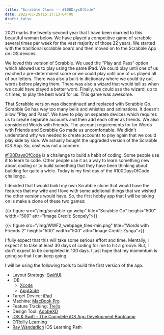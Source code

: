 ```yaml
---
title: "Scrabble Clone -- #100DaysOfCode"
date: 2021-03-29T15:17:13-04:00
draft: false
---
```


2021 marks the twenty-second year that I have been married to this beautiful woman below. We have played a competitive game of scrabble several times per week for the vast majority of those 22 years. We started with the traditional scrabble board and then moved on to the Scrabble App on iOS devices.

We loved this version of Scrabble. We used the "Play and Pass" option which allowed us to play using the same iPad. We could play until one of us reached a pre-determined score or we could play until one of us played all of our letters. There was also a built-in dictionary where we could try out words before playing them. There was also a wizard that would tell us when we could have played a better word. Finally, we could use the wizard, up to 4 times, to play the best word for us. This game was awesome.

That Scrabble version was discontinued and replaced with Scrabble Go. Scrabble Go has way too many bells and whistles and animations. It doesn't allow "Play and Pass". We have to play on separate devices which requires us to create separate accounts and then add each other as friends. We also considered Words with Friends. The account requirements for for Words with Friends and Scrabble Go made us uncomfortable. We didn't understand why we needed to create accounts to play again that we could play side by side. We actually bought the upgraded version of the Scrabble iOS App. So, cost was not a concern.

[#100DaysOfCode](https://www.100daysofcode.com/) is a challenge to build a habit of coding. Some people use it to learn to code. Other people use it as a way to learn something new about coding or to build something that they have been thinking about building for quite a while. Today is my first day of the #100DaysOfCode challenge.

I decided that I would build my own Scrabble clone that would have the features that my wife and I love with some additonal things that we wished the other versions would have. So, the first hobby app that I will be taking on is make a clone of these two games:

{{< figure src="/img/scrabble-go.webp" title="Scrabble Go" height="500" width="500" attr="Image Credit: Scopely">}}

{{< figure src="/img/WWF2_webpage_tiles-min.png" title="Words with Friends 2" height="500" width="500" attr="Image Credit: Zynga">}}

I fully expect that this will take some serious effort and time. Mentally, I expect it to take at least 30 days of coding for me to hit a groove. But, I don't expect to be completed in 100 days. I just hope that my momentum is going so that I can keep going. 

I will be using the following tools to build the first version of the app.

* Layout Strategy: [SwiftUI](https://developer.apple.com/xcode/swiftui/)
* IDE:
    - [Xcode](https://developer.apple.com/xcode/)
    - [AppCode](https://www.jetbrains.com/objc/)
* Target Device: [iPad](https://www.apple.com/ipad/)
* Machine: [MacBook Pro](https://www.apple.com/macbook-pro-16/)
* Feature Tracking: [Trello](https://trello.com/)
* Design Tool: [AdobeXD](https://www.adobe.com/products/xd.html)
* [iOS & Swift - The Complete iOS App Development Bootcamp](https://www.udemy.com/course/ios-13-app-development-bootcamp/?referralCode=D3530B180A3ECABC6056%22)
* [O'Reilly Learning](https://learning.oreilly.com/home/)
* [Ray Wanderlich](https://www.raywenderlich.com/paths#ios) iOS Learning Path